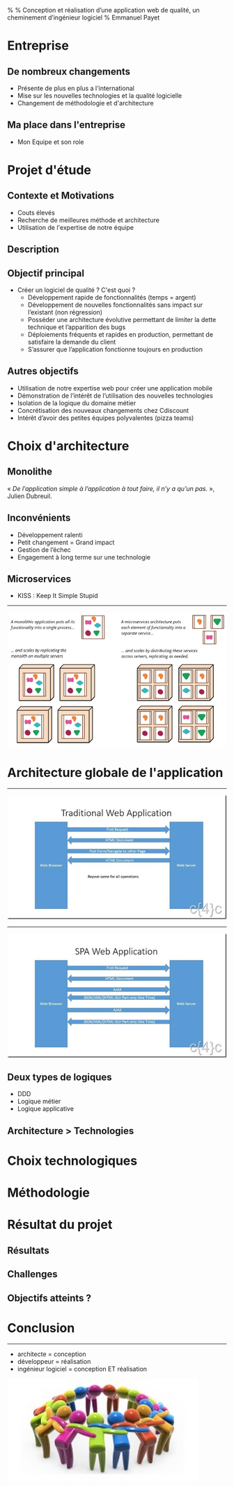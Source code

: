 % 
% Conception et réalisation d’une application web de qualité, un cheminement d’ingénieur logiciel
% Emmanuel Payet

# Entreprise

## De nombreux changements

* Présente de plus en plus a l'international
* Mise sur les nouvelles technologies et la qualité logicielle
* Changement de méthodologie et d'architecture

## Ma place dans l'entreprise

* Mon Equipe et son role

# Projet d'étude

## Contexte et Motivations

* Couts élevés
* Recherche de meilleures méthode et architecture
* Utilisation de l'expertise de notre équipe

## Description

## Objectif principal

* Créer un logiciel de qualité ? C'est quoi ?
    * Développement rapide de fonctionnalités (temps = argent)
    * Développement de nouvelles fonctionnalités sans impact sur l’existant (non régression)
    * Posséder une architecture évolutive permettant de limiter la dette technique et l’apparition des bugs
    * Déploiements fréquents et rapides en production, permettant de satisfaire la demande du client
    * S’assurer que l’application fonctionne toujours en production

## Autres objectifs

* Utilisation de notre expertise web pour créer une application mobile
* Démonstration de l’intérêt de l’utilisation des nouvelles technologies
* Isolation de la logique du domaine métier
* Concrétisation des nouveaux changements chez Cdiscount
* Intérêt d’avoir des petites équipes polyvalentes (pizza teams) 

# Choix d'architecture

## Monolithe

« *De l’application simple à l’application à tout faire, il n’y a qu’un pas.* », Julien Dubreuil.

## Inconvénients

* Développement ralenti 
* Petit changement = Grand impact 
* Gestion de l’échec 
* Engagement à long terme sur une technologie

## Microservices

* KISS : Keep It Simple Stupid

---

![Monolithe vs Microservices](images/microservices.png)

# Architecture globale de l'application

---

![](images/traditional_architecture.png)

---

![](images/spa_architecture.png)

## Deux types de logiques

* DDD
* Logique métier
* Logique applicative

## Architecture > Technologies

# Choix technologiques

# Méthodologie

# Résultat du projet

## Résultats

## Challenges

## Objectifs atteints ?

# Conclusion

---

* architecte = conception
* développeur = réalisation
* ingénieur logiciel = conception ET réalisation

![](images/team.png)

[moduleCounts]: images/npm_modules.PNG
